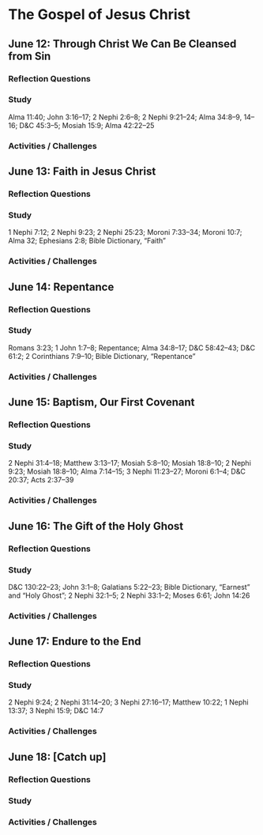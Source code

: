 # The Gospel of Jesus Christ
## June 12: Through Christ We Can Be Cleansed from Sin

### Reflection Questions

### Study
Alma 11:40; John 3:16–17; 2 Nephi 2:6–8; 2 Nephi 9:21–24; Alma 34:8–9, 14–16; D&C 45:3–5; Mosiah 15:9; Alma 42:22–25

### Activities / Challenges

## June 13: Faith in Jesus Christ

### Reflection Questions

### Study
1 Nephi 7:12; 2 Nephi 9:23; 2 Nephi 25:23; Moroni 7:33–34; Moroni 10:7; Alma 32; Ephesians 2:8; Bible Dictionary, “Faith”

### Activities / Challenges

## June 14: Repentance

### Reflection Questions

### Study
Romans 3:23; 1 John 1:7–8; Repentance; Alma 34:8–17; D&C 58:42–43; D&C 61:2; 2 Corinthians 7:9–10; Bible Dictionary, “Repentance”

### Activities / Challenges

## June 15: Baptism, Our First Covenant

### Reflection Questions

### Study
2 Nephi 31:4–18; Matthew 3:13–17; Mosiah 5:8–10; Mosiah 18:8–10; 2 Nephi 9:23; Mosiah 18:8–10; Alma 7:14–15; 3 Nephi 11:23–27; Moroni 6:1–4; D&C 20:37; Acts 2:37–39

### Activities / Challenges

## June 16: The Gift of the Holy Ghost

### Reflection Questions

### Study
D&C 130:22–23; John 3:1–8; Galatians 5:22–23; Bible Dictionary, “Earnest” and “Holy Ghost”; 2 Nephi 32:1–5; 2 Nephi 33:1–2; Moses 6:61; John 14:26

### Activities / Challenges

## June 17: Endure to the End

### Reflection Questions

### Study
2 Nephi 9:24; 2 Nephi 31:14–20; 3 Nephi 27:16–17; Matthew 10:22; 1 Nephi 13:37; 3 Nephi 15:9; D&C 14:7

### Activities / Challenges

## June 18: [Catch up]

### Reflection Questions

### Study

### Activities / Challenges


